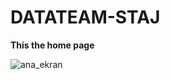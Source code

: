 # DATATEAM-STAJ

**This the home page**

![ana_ekran](https://user-images.githubusercontent.com/33090465/95522208-25fd3500-09d4-11eb-9fc9-33459bc0e878.PNG)




